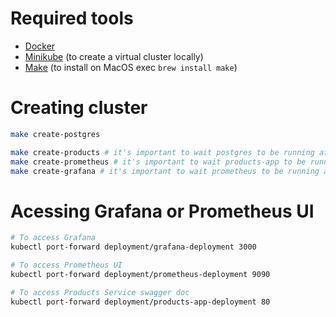 
# Required tools
- [Docker](https://www.docker.com/)
- [Minikube](https://minikube.sigs.k8s.io/docs/) (to create a virtual cluster locally)
- [Make](https://www.gnu.org/software/make/#download) (to install on MacOS exec `brew install make`)

# Creating cluster
```sh
make create-postgres

make create-products # it's important to wait postgres to be running after running this
make create-prometheus # it's important to wait products-app to be running after running this
make create-grafana # it's important to wait prometheus to be running after running this
```

# Acessing Grafana or Prometheus UI
```bash
# To access Grafana
kubectl port-forward deployment/grafana-deployment 3000

# To access Prometheus UI
kubectl port-forward deployment/prometheus-deployment 9090

# To access Products Service swagger doc
kubectl port-forward deployment/products-app-deployment 80
```